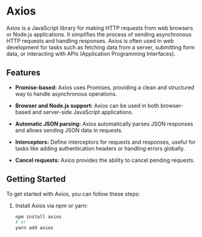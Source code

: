 # Axios

Axios is a JavaScript library for making HTTP requests from web browsers or Node.js applications. It simplifies the process of sending asynchronous HTTP requests and handling responses. Axios is often used in web development for tasks such as fetching data from a server, submitting form data, or interacting with APIs (Application Programming Interfaces).

## Features

- **Promise-based:** Axios uses Promises, providing a clean and structured way to handle asynchronous operations.

- **Browser and Node.js support:** Axios can be used in both browser-based and server-side JavaScript applications.

- **Automatic JSON parsing:** Axios automatically parses JSON responses and allows sending JSON data in requests.

- **Interceptors:** Define interceptors for requests and responses, useful for tasks like adding authentication headers or handling errors globally.

- **Cancel requests:** Axios provides the ability to cancel pending requests.

## Getting Started

To get started with Axios, you can follow these steps:

1. Install Axios via npm or yarn:

   ```bash
   npm install axios
   # or
   yarn add axios
